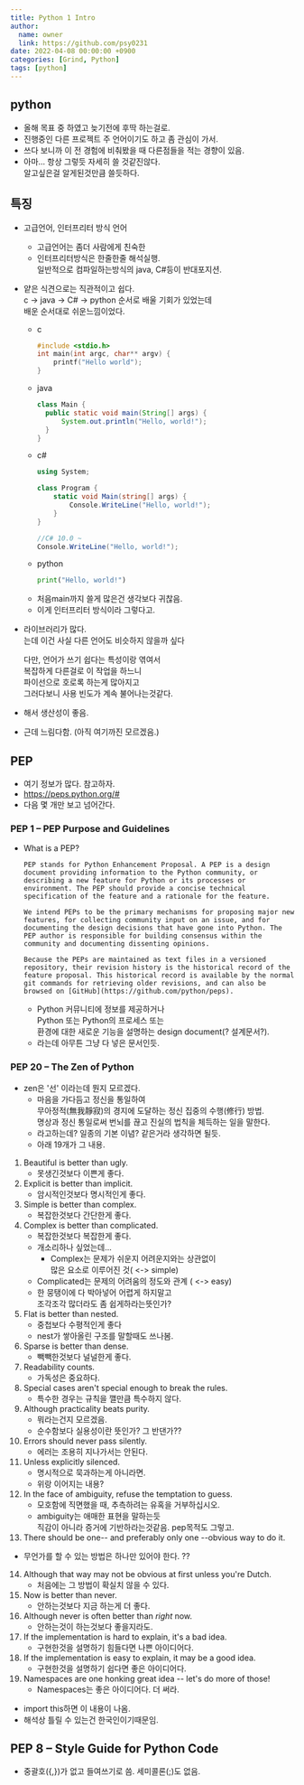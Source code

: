 ```yaml
---
title: Python 1 Intro
author:
  name: owner
  link: https://github.com/psy0231
date: 2022-04-08 00:00:00 +0900
categories: [Grind, Python]
tags: [python]
---
```


## python
- 올해 목표 중 하였고 늦기전에 후딱 하는걸로.
- 진행중인 다른 프로젝트 주 언어이기도 하고 좀 관심이 가서.
- 쓰다 보니까 이 전 경험에 비춰봤을 때 다른점들을 적는 경향이 있음.
- 아마... 항상 그렇듯 자세히 쓸 것같진않다.  
알고싶은걸 알게된것만큼 쓸듯하다.
## 특징
- 고급언어, 인터프리터 방식 언어
  - 고급언어는 좀더 사람에게 친숙한
  - 인터프리터방식은 한줄한줄 해석실행.  
  일반적으로 컴파일하는방식의 java, C#등이 반대포지션.  
- 얕은 식견으로는 직관적이고 쉽다.  
c -> java -> C# -> python 순서로 배울 기회가 있었는데  
배운 순서대로 쉬운느낌이었다. 
  - c
    ```c
    #include <stdio.h>
    int main(int argc, char** argv) {
        printf("Hello world");
    }
    ```
  - java
    ```java
    class Main {
      public static void main(String[] args) {
          System.out.println("Hello, world!");
      }
    } 
    ```
  - c#
    ```c#
    using System;

    class Program {
        static void Main(string[] args) {
            Console.WriteLine("Hello, world!");
        }
    }
    
    //C# 10.0 ~ 
    Console.WriteLine("Hello, world!");
    ```
  - python
    ```python
    print("Hello, world!")
    ```
  - 처음main까지 쓸게 많은건 생각보다 귀찮음.
  - 이게 인터프리터 방식이라 그렇다고.
- 라이브러리가 많다.  
는데 이건 사실 다른 언어도 비슷하지 않을까 싶다  

  다만, 언어가 쓰기 쉽다는 특성이랑 엮여서  
  복잡하게 다른걸로 이 작업을 하느니  
  파이선으로 호로록 하는게 많아지고  
  그러다보니 사용 빈도가 계속 불어나는것같다.
- 해서 생산성이 좋음.
- 근데 느림다함. (아직 여기까진 모르겠음.)


## PEP
- 여기 정보가 많다. 참고하자.
- https://peps.python.org/#
- 다음 몇 개만 보고 넘어간다.
### PEP 1 – PEP Purpose and Guidelines
- What is a PEP?
  ```
  PEP stands for Python Enhancement Proposal. A PEP is a design document providing information to the Python community, or describing a new feature for Python or its processes or environment. The PEP should provide a concise technical specification of the feature and a rationale for the feature.

  We intend PEPs to be the primary mechanisms for proposing major new features, for collecting community input on an issue, and for documenting the design decisions that have gone into Python. The PEP author is responsible for building consensus within the community and documenting dissenting opinions.

  Because the PEPs are maintained as text files in a versioned repository, their revision history is the historical record of the feature proposal. This historical record is available by the normal git commands for retrieving older revisions, and can also be browsed on [GitHub](https://github.com/python/peps).
  ```
  -  Python 커뮤니티에 정보를 제공하거나  
  Python 또는 Python의 프로세스 또는  
  환경에 대한 새로운 기능을 설명하는 design document(? 설계문서?). 
  - 라는데 아무튼 그냥 다 넣은 문서인듯.

### PEP 20 – The Zen of Python
- zen은 '선' 이라는데 뭔지 모르겠다.  
  - 마음을 가다듬고 정신을 통일하여  
  무아정적(無我靜寂)의 경지에 도달하는 정신 집중의 수행(修行) 방법.  
  명상과 정신 통일로써 번뇌를 끊고 진실의 법칙을 체득하는 일을 말한다.
  - 라고하는데? 일종의 기본 이념? 같은거라 생각하면 될듯.
  - 아래 19개가 그 내용.
1. Beautiful is better than ugly.
    - 못생긴것보다 이쁜게 좋다.
2. Explicit is better than implicit.
    - 암시적인것보다 명시적인게 좋다.
3. Simple is better than complex.
    - 복잡한것보다 간단한게 좋다.
4. Complex is better than complicated.
    - 복잡한것보다 복잡한게 좋다.
    - 개소리하나 싶었는데...  
      - Complex는 문제가 쉬운지 어려운지와는 상관없이  
      많은 요소로 이루어진 것( <-> simple)
    - Complicated는 문제의 어려움의 정도와 관계 ( <-> easy) 
    - 한 뭉탱이에 다 박아넣어 어렵게 하지말고  
  조각조각 많더라도 좀 쉽게하라는뜻인가?
5. Flat is better than nested.
    - 중첩보다 수평적인게 좋다
    - nest가 쌓아올린 구조를 말할때도 쓰나봄.
6. Sparse is better than dense.
    - 빽빽한것보다 널널한게 좋다.
7. Readability counts.
    - 가독성은 중요하다.
8. Special cases aren't special enough to break the rules.
    - 특수한 경우는 규칙을 깰만큼 특수하지 않다.
9. Although practicality beats purity.
    - 뭐라는건지 모르겠음.
    - 순수함보다 실용성이란 뜻인가? 그 반댄가??
10. Errors should never pass silently.
    - 에러는 조용히 지나가서는 안된다.
11. Unless explicitly silenced.
    - 명시적으로 묵과하는게 아니라면.
    - 위랑 이어지는 내용?
12. In the face of ambiguity, refuse the temptation to guess.
    - 모호함에 직면했을 때, 추측하려는 유혹을 거부하십시오.
    - ambiguity는 애매한 표현을 말하는듯  
    직감이 아니라 증거에 기반하라는것같음. pep목적도 그렇고.
13. There should be one-- and preferably only one --obvious way to do it.
   - 무언가를 할 수 있는 방법은 하나만 있어야 한다. ??
14. Although that way may not be obvious at first unless you're Dutch.
    - 처음에는 그 방법이 확실치 않을 수 있다. 
15. Now is better than never.
    - 안하는것보다 지금 하는게 더 좋다.
16. Although never is often better than *right* now.
    - 안하는것이 하는것보다 좋을지라도.
17. If the implementation is hard to explain, it's a bad idea.
    - 구현한것을 설명하기 힘들다면 나쁜 아이디어다.
18. If the implementation is easy to explain, it may be a good idea.
    - 구현한것을 설명하기 쉽다면 좋은 아이디어다.
19. Namespaces are one honking great idea -- let's do more of those!
    - Namespaces는 좋은 아이디어다. 더 써라.

- import this하면 이 내용이 나옴.
- 해석상 틀릴 수 있는건 한국인이기때문임.

## PEP 8 – Style Guide for Python Code

- 중괄호({,})가 없고 들여쓰기로 씀. 세미콜론(;)도 없음.